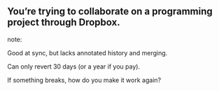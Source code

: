 ## You’re trying to collaborate on a programming project through Dropbox.

note:

Good at sync, but lacks annotated history and merging.

Can only revert 30 days (or a year if you pay).

If something breaks, how do you make it work again?
